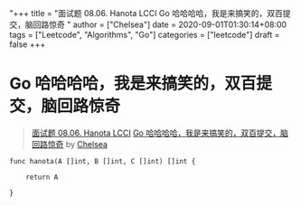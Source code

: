 "+++
title = "面试题 08.06. Hanota LCCI Go 哈哈哈哈，我是来搞笑的，双百提交，脑回路惊奇 "
author = ["Chelsea"]
date = 2020-09-01T01:30:14+08:00
tags = ["Leetcode", "Algorithms", "Go"]
categories = ["leetcode"]
draft = false
+++

# Go 哈哈哈哈，我是来搞笑的，双百提交，脑回路惊奇

> [面试题 08.06. Hanota LCCI](https://leetcode-cn.com/problems/hanota-lcci/)
> [Go 哈哈哈哈，我是来搞笑的，双百提交，脑回路惊奇](https://leetcode-cn.com/problems/hanota-lcci/solution/go-ha-ha-ha-ha-wo-shi-lai-gao-xiao-de-shuang-bai-t/) by [Chelsea](https://leetcode-cn.com/u/chelsea/)

```
func hanota(A []int, B []int, C []int) []int {

	return A

}
```